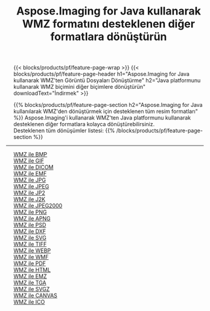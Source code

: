 ﻿---
title: Aspose.Imaging for Java kullanarak WMZ formatını desteklenen diğer formatlara dönüştürün 
weight: 3920
url: /tr/java/conversion/from/wmz 
lang: tr
langdirlevel: 2
locales: zh-hans,ja,it,ru,de,es,fr,nl,id,lt,pl,pt,vi,tr,ko,zh-hant,ar,hi,th,sv,cs,uk,he
description: Aspose.Imaging'i kullanarak WMZ'ten Java platformunu kullanarak diğer formatlara kolayca dönüştürebilirsiniz
---

{{< blocks/products/pf/feature-page-wrap >}}
{{< blocks/products/pf/feature-page-header h1="Aspose.Imaging for Java kullanarak WMZ'ten Görüntü Dosyaları Dönüştürme" h2="Java platformunu kullanarak WMZ biçimini diğer biçimlere dönüştürün" downloadText="İndirmek" >}}


{{% blocks/products/pf/feature-page-section  h2="Aspose.Imaging for Java kullanılarak WMZ'den dönüştürmek için desteklenen tüm resim formatları" %}}
Aspose.Imaging'i kullanarak WMZ'ten Java platformunu kullanarak desteklenen diğer formatlara kolayca dönüştürebilirsiniz.
<br/>
Desteklenen tüm dönüşümler listesi:
{{% /blocks/products/pf/feature-page-section %}}
<div class="container-fluid productfamilypage bg-gray">
    <div class="convertypes bg-gray agp-content section">
        <div class="container">
		<hr style="margin-left:-20px;"/>
		<div class="row other-converters">
		    <div class='col-md-2 other-converter remove-lp remove-rp'><a href="/imaging/tr/java/conversion/wmz-to-bmp" >WMZ ile BMP</a></div><div class='col-md-2 other-converter remove-lp remove-rp'><a href="/imaging/tr/java/conversion/wmz-to-gif" >WMZ ile GIF</a></div><div class='col-md-2 other-converter remove-lp remove-rp'><a href="/imaging/tr/java/conversion/wmz-to-dicom" >WMZ ile DICOM</a></div><div class='col-md-2 other-converter remove-lp remove-rp'><a href="/imaging/tr/java/conversion/wmz-to-emf" >WMZ ile EMF</a></div><div class='col-md-2 other-converter remove-lp remove-rp'><a href="/imaging/tr/java/conversion/wmz-to-jpg" >WMZ ile JPG</a></div><div class='col-md-2 other-converter remove-lp remove-rp'><a href="/imaging/tr/java/conversion/wmz-to-jpeg" >WMZ ile JPEG</a></div><div class='col-md-2 other-converter remove-lp remove-rp'><a href="/imaging/tr/java/conversion/wmz-to-jp2" >WMZ ile JP2</a></div><div class='col-md-2 other-converter remove-lp remove-rp'><a href="/imaging/tr/java/conversion/wmz-to-j2k" >WMZ ile J2K</a></div><div class='col-md-2 other-converter remove-lp remove-rp'><a href="/imaging/tr/java/conversion/wmz-to-jpeg2000" >WMZ ile JPEG2000</a></div><div class='col-md-2 other-converter remove-lp remove-rp'><a href="/imaging/tr/java/conversion/wmz-to-png" >WMZ ile PNG</a></div><div class='col-md-2 other-converter remove-lp remove-rp'><a href="/imaging/tr/java/conversion/wmz-to-apng" >WMZ ile APNG</a></div><div class='col-md-2 other-converter remove-lp remove-rp'><a href="/imaging/tr/java/conversion/wmz-to-psd" >WMZ ile PSD</a></div><div class='col-md-2 other-converter remove-lp remove-rp'><a href="/imaging/tr/java/conversion/wmz-to-dxf" >WMZ ile DXF</a></div><div class='col-md-2 other-converter remove-lp remove-rp'><a href="/imaging/tr/java/conversion/wmz-to-svg" >WMZ ile SVG</a></div><div class='col-md-2 other-converter remove-lp remove-rp'><a href="/imaging/tr/java/conversion/wmz-to-tiff" >WMZ ile TIFF</a></div><div class='col-md-2 other-converter remove-lp remove-rp'><a href="/imaging/tr/java/conversion/wmz-to-webp" >WMZ ile WEBP</a></div><div class='col-md-2 other-converter remove-lp remove-rp'><a href="/imaging/tr/java/conversion/wmz-to-wmf" >WMZ ile WMF</a></div><div class='col-md-2 other-converter remove-lp remove-rp'><a href="/imaging/tr/java/conversion/wmz-to-pdf" >WMZ ile PDF</a></div><div class='col-md-2 other-converter remove-lp remove-rp'><a href="/imaging/tr/java/conversion/wmz-to-html" >WMZ ile HTML</a></div><div class='col-md-2 other-converter remove-lp remove-rp'><a href="/imaging/tr/java/conversion/wmz-to-emz" >WMZ ile EMZ</a></div><div class='col-md-2 other-converter remove-lp remove-rp'><a href="/imaging/tr/java/conversion/wmz-to-tga" >WMZ ile TGA</a></div><div class='col-md-2 other-converter remove-lp remove-rp'><a href="/imaging/tr/java/conversion/wmz-to-svgz" >WMZ ile SVGZ</a></div><div class='col-md-2 other-converter remove-lp remove-rp'><a href="/imaging/tr/java/conversion/wmz-to-canvas" >WMZ ile CANVAS</a></div><div class='col-md-2 other-converter remove-lp remove-rp'><a href="/imaging/tr/java/conversion/wmz-to-ico" >WMZ ile ICO</a></div>
                </div>
        </div>
    </div>
</div>
<br/>

